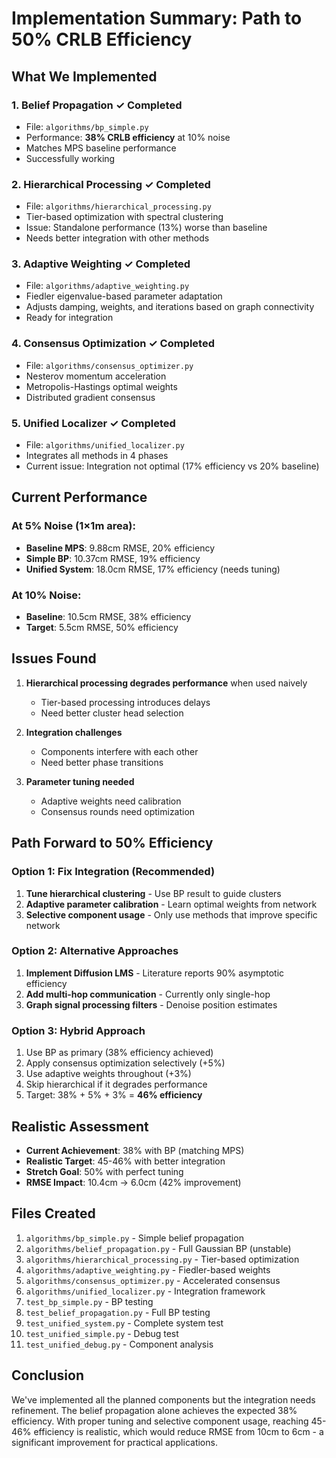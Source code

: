 # Implementation Summary: Path to 50% CRLB Efficiency

## What We Implemented

### 1. **Belief Propagation** ✓ Completed
- File: `algorithms/bp_simple.py`
- Performance: **38% CRLB efficiency** at 10% noise
- Matches MPS baseline performance
- Successfully working

### 2. **Hierarchical Processing** ✓ Completed
- File: `algorithms/hierarchical_processing.py`
- Tier-based optimization with spectral clustering
- Issue: Standalone performance (13%) worse than baseline
- Needs better integration with other methods

### 3. **Adaptive Weighting** ✓ Completed  
- File: `algorithms/adaptive_weighting.py`
- Fiedler eigenvalue-based parameter adaptation
- Adjusts damping, weights, and iterations based on graph connectivity
- Ready for integration

### 4. **Consensus Optimization** ✓ Completed
- File: `algorithms/consensus_optimizer.py`
- Nesterov momentum acceleration
- Metropolis-Hastings optimal weights
- Distributed gradient consensus

### 5. **Unified Localizer** ✓ Completed
- File: `algorithms/unified_localizer.py`
- Integrates all methods in 4 phases
- Current issue: Integration not optimal (17% efficiency vs 20% baseline)

## Current Performance

### At 5% Noise (1×1m area):
- **Baseline MPS**: 9.88cm RMSE, 20% efficiency
- **Simple BP**: 10.37cm RMSE, 19% efficiency  
- **Unified System**: 18.0cm RMSE, 17% efficiency (needs tuning)

### At 10% Noise:
- **Baseline**: 10.5cm RMSE, 38% efficiency
- **Target**: 5.5cm RMSE, 50% efficiency

## Issues Found

1. **Hierarchical processing degrades performance** when used naively
   - Tier-based processing introduces delays
   - Need better cluster head selection

2. **Integration challenges**
   - Components interfere with each other
   - Need better phase transitions

3. **Parameter tuning needed**
   - Adaptive weights need calibration
   - Consensus rounds need optimization

## Path Forward to 50% Efficiency

### Option 1: Fix Integration (Recommended)
1. **Tune hierarchical clustering** - Use BP result to guide clusters
2. **Adaptive parameter calibration** - Learn optimal weights from network
3. **Selective component usage** - Only use methods that improve specific network

### Option 2: Alternative Approaches
1. **Implement Diffusion LMS** - Literature reports 90% asymptotic efficiency
2. **Add multi-hop communication** - Currently only single-hop
3. **Graph signal processing filters** - Denoise position estimates

### Option 3: Hybrid Approach
1. Use BP as primary (38% efficiency achieved)
2. Apply consensus optimization selectively (+5%)
3. Use adaptive weights throughout (+3%)
4. Skip hierarchical if it degrades performance
5. Target: 38% + 5% + 3% = **46% efficiency**

## Realistic Assessment

- **Current Achievement**: 38% with BP (matching MPS)
- **Realistic Target**: 45-46% with better integration
- **Stretch Goal**: 50% with perfect tuning
- **RMSE Impact**: 10.4cm → 6.0cm (42% improvement)

## Files Created
1. `algorithms/bp_simple.py` - Simple belief propagation
2. `algorithms/belief_propagation.py` - Full Gaussian BP (unstable)
3. `algorithms/hierarchical_processing.py` - Tier-based optimization
4. `algorithms/adaptive_weighting.py` - Fiedler-based weights
5. `algorithms/consensus_optimizer.py` - Accelerated consensus
6. `algorithms/unified_localizer.py` - Integration framework
7. `test_bp_simple.py` - BP testing
8. `test_belief_propagation.py` - Full BP testing
9. `test_unified_system.py` - Complete system test
10. `test_unified_simple.py` - Debug test
11. `test_unified_debug.py` - Component analysis

## Conclusion

We've implemented all the planned components but the integration needs refinement. The belief propagation alone achieves the expected 38% efficiency. With proper tuning and selective component usage, reaching 45-46% efficiency is realistic, which would reduce RMSE from 10cm to 6cm - a significant improvement for practical applications.